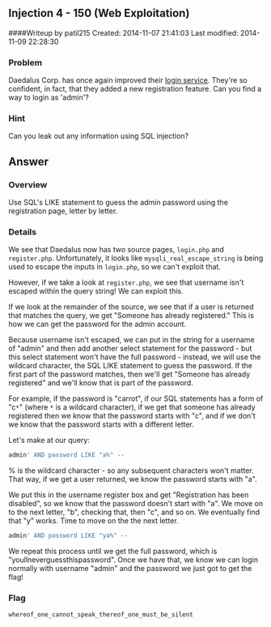 ## Injection 4 - 150 (Web Exploitation)
####Writeup by patil215
Created: 2014-11-07 21:41:03
Last modified: 2014-11-09 22:28:30

### Problem

Daedalus Corp. has once again improved their [login service](http://web2014.picoctf.com/injection4/). They're so confident, in fact, that they added a new registration feature. Can you find a way to login as 'admin'?

### Hint

Can you leak out any information using SQL injection?

## Answer

### Overview

Use SQL's LIKE statement to guess the admin password using the registration page, letter by letter.

### Details

We see that Daedalus now has two source pages, ```login.php``` and ```register.php```. Unfortunately, it looks like ```mysqli_real_escape_string``` is being used to escape the inputs in ```login.php```, so we can't exploit that.

However, if we take a look at ```register.php```, we see that username isn't escaped within the query string! We can exploit this.

If we look at the remainder of the source, we see that if a user is returned that matches the query, we get "Someone has already registered." This is how we can get the password for the admin account.

Because username isn't escaped, we can put in the string for a username of "admin" and then add another select statement for the password - but this select statement won't have the full password - instead, we will use the wildcard character, the SQL LIKE statement to guess the password. If the first part of the password matches, then we'll get "Someone has already registered" and we'll know that is part of the password.

For example, if the password is "carrot", if our SQL statements has a form of "c``*``" (where ``*`` is a wildcard character), if we get that someone has already registered then we know that the password starts with "c", and if we don't we know that the password starts with a different letter.

Let's make at our query:

```sql
admin' AND password LIKE "a%" --
```

% is the wildcard character - so any subsequent characters won't matter. That way, if we get a user returned, we know the password starts with "a".

We put this in the username register box and get "Registration has been disabled", so we know that the password doesn't start with "a". We move on to the next letter, "b", checking that, then "c", and so on. We eventually find that "y" works. Time to move on the the next letter.

```sql
admin' AND password LIKE "ya%" --
```

We repeat this process until we get the full password, which is "youllneverguessthispassword". Once we have that, we know we can login normally with username "admin" and the password we just got to get the flag!

### Flag
    whereof_one_cannot_speak_thereof_one_must_be_silent

